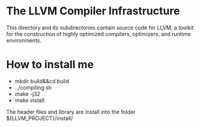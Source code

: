 # The LLVM Compiler Infrastructure

This directory and its subdirectories contain source code for LLVM,
a toolkit for the construction of highly optimized compilers,
optimizers, and runtime environments.
# How to install me

- mkdir build&&cd build
- ../compiling.sh
- make -j32
- make install

The header files and library are install into the folder ${LLVM_PROJECT}/install/
